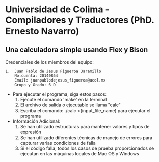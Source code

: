 # Universidad de Colima - Compiladores y Traductores (PhD. Ernesto Navarro)

## Una calculadora simple usando Flex y Bison

Credenciales de los miembros del equipo:

    1.  Juan Pablo de Jesus Figueroa Jaramillo
        No.cuenta: 20140864
        Email: juanpablodejesus_figueroa@ucol.mx
        Grupo y Grado: 6 D 

    



- Para ejecutar el programa, siga estos pasos:
    1. Ejecute el comando 'make' en la terminal
    2. El archivo de salida o ejecutable se llama "calc"
    3. Escriba el comando: ./calc <(input_file_name) para ejecutar el programa
- Información Adicional:
    1. Se han utilizado estructuras para mantener valores y tipos de expresión
    2. Se han utilizado diferentes técnicas de manejo de errores para capturar varias condiciones de falla
    3. Si el código falla, todos los casos de prueba proporcionados se ejecutan en las máquinas locales de Mac OS y Windows
